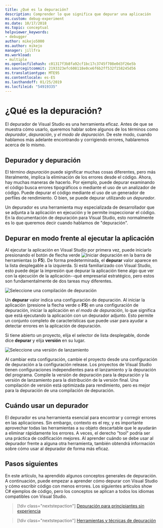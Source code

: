```yaml
---
title: ¿Qué es la depuración?
description: Comprender lo que significa que depurar una aplicación
ms.custom: debug-experiment
ms.date: 10/17/2018
ms.topic: conceptual
helpviewer_keywords:
- debugger
author: mikejo5000
ms.author: mikejo
manager: jillfra
ms.workload:
- multiple
ms.openlocfilehash: c01317f3b8fa92cf1bc17c3745f708e0d3f26e5b
ms.sourcegitcommit: 2193323efc608118e0ce6f6b2ff532f158245d56
ms.translationtype: MTE95
ms.contentlocale: es-ES
ms.lasthandoff: 01/25/2019
ms.locfileid: "54919335"
---
```

# <a name="what-is-debugging"></a>¿Qué es la depuración?

El depurador de Visual Studio es una herramienta eficaz. Antes de que se muestra cómo usarlo, queremos hablar sobre algunos de los términos como *depurador*, *depuración*, y *el modo de depuración*. De este modo, cuando hablamos más adelante encontrando y corrigiendo errores, hablaremos acerca de lo mismo.

## <a name="debugger-vs-debugging"></a>Depurador y depuración

El término *depuración* puede significar muchas cosas diferentes, pero más literalmente, implica la eliminación de los errores desde el código. Ahora, hay muchas maneras de hacerlo. Por ejemplo, puede depurar examinando el código busca errores tipográficos o mediante el uso de un analizador de código. Puede depurar el código mediante el uso de un generador de perfiles de rendimiento. O bien, se puede depurar utilizando un *depurador*.

Un depurador es una herramienta muy especializada de desarrollador que se adjunta a la aplicación en ejecución y le permite inspeccionar el código. En la documentación de depuración para Visual Studio, esto normalmente es lo que queremos decir cuando hablamos de "depuración".

## <a name="debug-mode-vs-running-your-app"></a>Depurar en modo frente al ejecutar la aplicación

Al ejecutar la aplicación en Visual Studio por primera vez, puede iniciarlo presionando el botón de flecha verde ![Iniciar depuración](../debugger/media/dbg-tour-start-debugging.png "Iniciar depuración") en la barra de herramientas (o **F5**). De forma predeterminada, el **depurar** valor aparece en la lista desplegable a la izquierda. Si está familiarizado con Visual Studio, esto puede dejar la impresión que depurar la aplicación tiene algo que ver con la ejecución de la aplicación--qué empresarial estratégico, pero estos son fundamentalmente de dos tareas muy diferentes.

![Seleccione una compilación de depuración](../debugger/media/what-is-debugging-debug-build.png)

Un **depurar** valor indica una configuración de depuración. Al iniciar la aplicación (presione la flecha verde o **F5**) en una configuración de depuración, iniciar la aplicación en *el modo de depuración*, lo que significa que está ejecutando la aplicación con un depurador adjunto. Esto permite un conjunto completo de características que puede usar para ayudar a detectar errores en la aplicación de depuración.

Si tiene abierto un proyecto, elija el selector de lista desplegable, donde dice **depurar** y elija **versión** en su lugar.

![Seleccione una versión de lanzamiento](../debugger/media/what-is-debugging-release-build.png)

Al cambiar esta configuración, cambie el proyecto desde una configuración de depuración a la configuración release. Los proyectos de Visual Studio tienen configuraciones independientes para el lanzamiento y la depuración del programa. Compile la versión de depuración para la depuración y la versión de lanzamiento para la distribución de la versión final. Una compilación de versión está optimizada para rendimiento, pero es mejor para la depuración de una compilación de depuración.

## <a name="when-to-use-a-debugger"></a>Cuándo usar un depurador

El depurador es una herramienta esencial para encontrar y corregir errores en las aplicaciones. Sin embargo, contexto es el rey, y es importante aprovechar todas las herramientas a su objeto descartable que le ayudarán a eliminar rápidamente los errores. A veces, el derecho "tool" podría ser una práctica de codificación mejores. Al aprender cuándo se debe usar al depurador frente a alguna otra herramienta, también obtendrá información sobre cómo usar al depurador de forma más eficaz.

## <a name="next-steps"></a>Pasos siguientes

En este artículo, ha aprendido algunos conceptos generales de depuración. A continuación, puede empezar a aprender cómo depurar con Visual Studio y cómo escribir código con menos errores. Los siguientes artículos show C# ejemplos de código, pero los conceptos se aplican a todos los idiomas compatibles con Visual Studio.

> [!div class="nextstepaction"]
> [Depuración para principiantes sin experiencia](../debugger/debugging-absolute-beginners.md)

> [!div class="nextstepaction"]
> [Herramientas y técnicas de depuración](../debugger/write-better-code-with-visual-studio.md)
